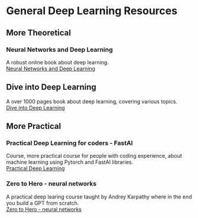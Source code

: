 # General Deep Learning Resources

## More Theoretical
### Neural Networks and Deep Learning
A robust online book about deep learning.\
[Neural Networks and Deep Learning](http://neuralnetworksanddeeplearning.com/)

## Dive into Deep Learning
A over 1000 pages book about deep learning, covering various topics.\
[Dive into Deep Learning](https://d2l.ai/d2l-en.pdf)

## More Practical
### Practical Deep Learning for coders - FastAI
Course, more practical course for people with coding experience, about machine learning using Pytorch and FastAI libraries.\
[Practical Deep Learning](https://course.fast.ai/)

### Zero to Hero - neural networks
A practical deep learing course taught by Andrey Karpathy where in the end you build a GPT from scratch.\
[Zero to Hero - neural networks](https://www.youtube.com/watch?v=VMj-3S1tku0&list=PLAqhIrjkxbuWI23v9cThsA9GvCAUhRvKZ&index=2)